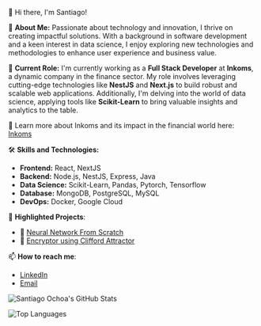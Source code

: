 👋 Hi there, I'm Santiago!

🌟 **About Me:**
Passionate about technology and innovation, I thrive on creating impactful solutions. With a background in software development and a keen interest in data science, I enjoy exploring new technologies and methodologies to enhance user experience and business value.

🚀 **Current Role:**
I'm currently working as a **Full Stack Developer** at **Inkoms**, a dynamic company in the finance sector. My role involves leveraging cutting-edge technologies like **NestJS** and **Next.js** to build robust and scalable web applications. Additionally, I'm delving into the world of data science, applying tools like **Scikit-Learn** to bring valuable insights and analytics to the table.

🔗 Learn more about Inkoms and its impact in the financial world here: [Inkoms](https://www.inkoms.com)

🛠️ **Skills and Technologies:**
- **Frontend:** React, NextJS
- **Backend:** Node.js, NestJS, Express, Java
- **Data Science:** Scikit-Learn, Pandas, Pytorch, Tensorflow
- **Database:** MongoDB, PostgreSQL, MySQL
- **DevOps:** Docker, Google Cloud


🌱 **Highlighted Projects**:
- 🧠 [Neural Network From Scratch](https://github.com/sochoav1/Neural-Network-From-Scratch)
- 🔐 [Encryptor using Clifford Attractor](https://github.com/sochoav1/CliffordAttractor)

📫 **How to reach me**:
- [LinkedIn](https://www.linkedin.com/in/sochoav/)
- [Email](mailto:sochoav8a@gmail.com)

![Santiago Ochoa's GitHub Stats](https://github-readme-stats.vercel.app/api?username=sochoav1&show_icons=true&count_private=true&theme=light)

![Top Languages](https://github-readme-stats.vercel.app/api/top-langs/?username=sochoav1&theme=light&layout=compact)



